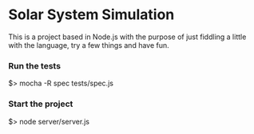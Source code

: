 # Solar System Simulation

This is a project based in Node.js with the purpose of just fiddling a little with the language, try a few things and have fun.

### Run the tests
$> mocha -R spec tests/spec.js 

### Start the project
$> node server/server.js 
